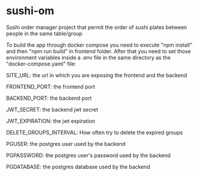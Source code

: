 # sushi-om
Sushi order manager project that permit the order of sushi plates between people in the same table/group

To build the app through docker compose you need to execute "npm install" and then "npm run build" in frontend folder. After that you need to set those environment variables inside a .env file in the same directory as the "docker-compose.yaml" file:

SITE_URL: the url in which you are exposing the frontend and the backend


FRONTEND_PORT: the frontend port


BACKEND_PORT: the backend port

JWT_SECRET: the backend jwt secret

JWT_EXPIRATION: the jwt expiration

DELETE_GROUPS_INTERVAL: How often try to delete the expired groups


PGUSER: the postgres user used by the backend

PGPASSWORD: the postgres user's password used by the backend

PGDATABASE: the postgres database used by the backend
